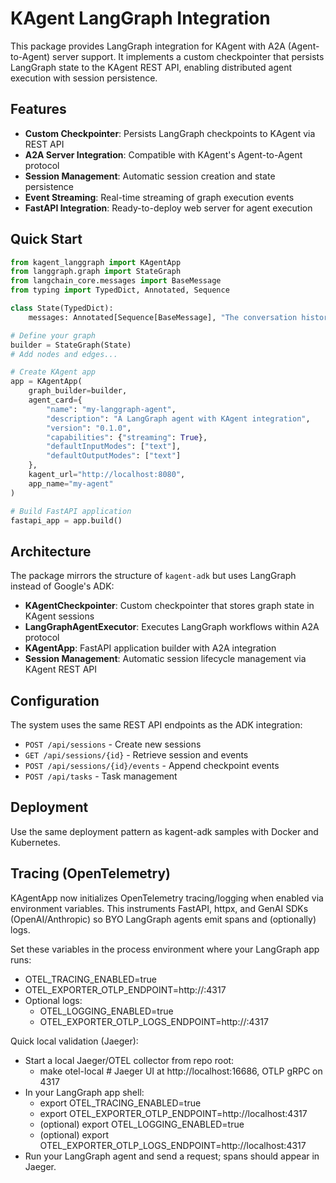 # KAgent LangGraph Integration

This package provides LangGraph integration for KAgent with A2A (Agent-to-Agent) server support. It implements a custom checkpointer that persists LangGraph state to the KAgent REST API, enabling distributed agent execution with session persistence.

## Features

- **Custom Checkpointer**: Persists LangGraph checkpoints to KAgent via REST API
- **A2A Server Integration**: Compatible with KAgent's Agent-to-Agent protocol
- **Session Management**: Automatic session creation and state persistence
- **Event Streaming**: Real-time streaming of graph execution events
- **FastAPI Integration**: Ready-to-deploy web server for agent execution

## Quick Start

```python
from kagent_langgraph import KAgentApp
from langgraph.graph import StateGraph
from langchain_core.messages import BaseMessage
from typing import TypedDict, Annotated, Sequence

class State(TypedDict):
    messages: Annotated[Sequence[BaseMessage], "The conversation history"]

# Define your graph
builder = StateGraph(State)
# Add nodes and edges...

# Create KAgent app
app = KAgentApp(
    graph_builder=builder,
    agent_card={
        "name": "my-langgraph-agent",
        "description": "A LangGraph agent with KAgent integration",
        "version": "0.1.0",
        "capabilities": {"streaming": True},
        "defaultInputModes": ["text"],
        "defaultOutputModes": ["text"]
    },
    kagent_url="http://localhost:8080",
    app_name="my-agent"
)

# Build FastAPI application
fastapi_app = app.build()
```

## Architecture

The package mirrors the structure of `kagent-adk` but uses LangGraph instead of Google's ADK:

- **KAgentCheckpointer**: Custom checkpointer that stores graph state in KAgent sessions
- **LangGraphAgentExecutor**: Executes LangGraph workflows within A2A protocol
- **KAgentApp**: FastAPI application builder with A2A integration
- **Session Management**: Automatic session lifecycle management via KAgent REST API

## Configuration

The system uses the same REST API endpoints as the ADK integration:

- `POST /api/sessions` - Create new sessions
- `GET /api/sessions/{id}` - Retrieve session and events
- `POST /api/sessions/{id}/events` - Append checkpoint events
- `POST /api/tasks` - Task management

## Deployment

Use the same deployment pattern as kagent-adk samples with Docker and Kubernetes.

## Tracing (OpenTelemetry)

KAgentApp now initializes OpenTelemetry tracing/logging when enabled via environment variables. This instruments FastAPI, httpx, and GenAI SDKs (OpenAI/Anthropic) so BYO LangGraph agents emit spans and (optionally) logs.

Set these variables in the process environment where your LangGraph app runs:

- OTEL_TRACING_ENABLED=true
- OTEL_EXPORTER_OTLP_ENDPOINT=http://<otel-collector-host>:4317
- Optional logs:
  - OTEL_LOGGING_ENABLED=true
  - OTEL_EXPORTER_OTLP_LOGS_ENDPOINT=http://<otel-collector-host>:4317

Quick local validation (Jaeger):

- Start a local Jaeger/OTEL collector from repo root:
  - make otel-local  # Jaeger UI at http://localhost:16686, OTLP gRPC on 4317
- In your LangGraph app shell:
  - export OTEL_TRACING_ENABLED=true
  - export OTEL_EXPORTER_OTLP_ENDPOINT=http://localhost:4317
  - (optional) export OTEL_LOGGING_ENABLED=true
  - (optional) export OTEL_EXPORTER_OTLP_LOGS_ENDPOINT=http://localhost:4317
- Run your LangGraph agent and send a request; spans should appear in Jaeger.
